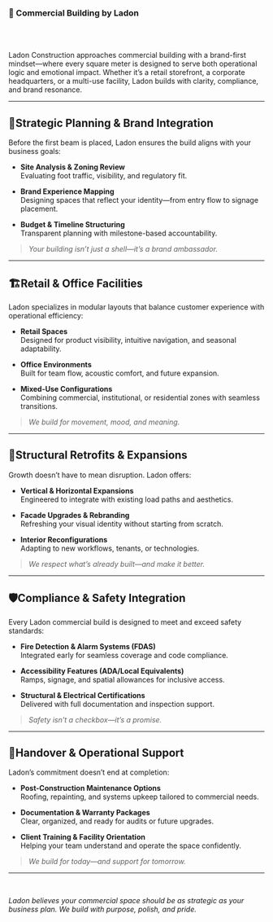 ### 🏢 Commercial Building by Ladon

<br/><br/>

Ladon Construction approaches commercial building with a brand-first mindset—where every square meter is designed to serve both operational logic and emotional impact. Whether it’s a retail storefront, a corporate headquarters, or a multi-use facility, Ladon builds with clarity, compliance, and brand resonance.

---

## 🧭Strategic Planning & Brand Integration

Before the first beam is placed, Ladon ensures the build aligns with your business goals:

- **Site Analysis & Zoning Review**  
  Evaluating foot traffic, visibility, and regulatory fit.

- **Brand Experience Mapping**  
  Designing spaces that reflect your identity—from entry flow to signage placement.

- **Budget & Timeline Structuring**  
  Transparent planning with milestone-based accountability.

> _Your building isn’t just a shell—it’s a brand ambassador._

---

## 🏗️Retail & Office Facilities

Ladon specializes in modular layouts that balance customer experience with operational efficiency:

- **Retail Spaces**  
  Designed for product visibility, intuitive navigation, and seasonal adaptability.

- **Office Environments**  
  Built for team flow, acoustic comfort, and future expansion.

- **Mixed-Use Configurations**  
  Combining commercial, institutional, or residential zones with seamless transitions.

> _We build for movement, mood, and meaning._

---

## 🔧Structural Retrofits & Expansions

Growth doesn’t have to mean disruption. Ladon offers:

- **Vertical & Horizontal Expansions**  
  Engineered to integrate with existing load paths and aesthetics.

- **Facade Upgrades & Rebranding**  
  Refreshing your visual identity without starting from scratch.

- **Interior Reconfigurations**  
  Adapting to new workflows, tenants, or technologies.

> _We respect what’s already built—and make it better._

---

## 🛡️Compliance & Safety Integration

Every Ladon commercial build is designed to meet and exceed safety standards:

- **Fire Detection & Alarm Systems (FDAS)**  
  Integrated early for seamless coverage and code compliance.

- **Accessibility Features (ADA/Local Equivalents)**  
  Ramps, signage, and spatial allowances for inclusive access.

- **Structural & Electrical Certifications**  
  Delivered with full documentation and inspection support.

> _Safety isn’t a checkbox—it’s a promise._

---

## 🔑Handover & Operational Support

Ladon’s commitment doesn’t end at completion:

- **Post-Construction Maintenance Options**  
  Roofing, repainting, and systems upkeep tailored to commercial needs.

- **Documentation & Warranty Packages**  
  Clear, organized, and ready for audits or future upgrades.

- **Client Training & Facility Orientation**  
  Helping your team understand and operate the space confidently.

> _We build for today—and support for tomorrow._


---
<br/>

_Ladon believes your commercial space should be as strategic as your business plan. We build with purpose, polish, and pride._
